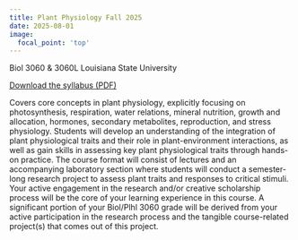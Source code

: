 ```yaml
---
title: Plant Physiology Fall 2025
date: 2025-08-01
image:
  focal_point: 'top'
---
```


Biol 3060 & 3060L Louisiana State University

[Download the syllabus (PDF)](/teaching/plantphys2025/Dowell_BIOL3060_PlantPhys_Fall2025.pdf)


<!--more-->

Covers core concepts in plant physiology, explicitly focusing on photosynthesis, respiration, water relations, mineral nutrition, growth and allocation, hormones, secondary metabolites, reproduction, and stress physiology. Students will develop an understanding of the integration of plant physiological traits and their role in plant-environment interactions, as well as gain skills in assessing key plant physiological traits through hands-on practice. The course format will consist of lectures and an accompanying laboratory section where students will conduct a semester-long research project to assess plant traits and responses to critical stimuli. Your active engagement in the research and/or creative scholarship process will be the core of your learning experience in this course. A significant portion of your Biol/Plhl 3060 grade will be derived from your active participation in the research process and the tangible course-related project(s) that comes out of this project.
